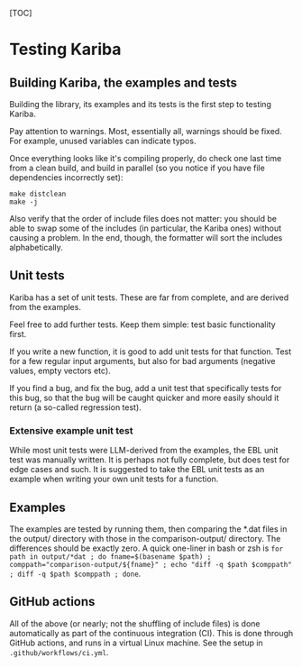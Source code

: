 [TOC]

# Testing Kariba

## Building Kariba, the examples and tests

Building the library, its examples and its tests is the first step to
testing Kariba.

Pay attention to warnings. Most, essentially all, warnings should be
fixed. For example, unused variables can indicate typos.

Once everything looks like it's compiling properly, do check one last
time from a clean build, and build in parallel (so you notice if you
have file dependencies incorrectly set):

```
make distclean
make -j
```

Also verify that the order of include files does not matter: you
should be able to swap some of the includes (in particular, the Kariba
ones) without causing a problem. In the end, though, the formatter
will sort the includes alphabetically.


## Unit tests

Kariba has a set of unit tests. These are far from complete, and are
derived from the examples.

Feel free to add further tests. Keep them simple: test basic
functionality first.

If you write a new function, it is good to add unit tests for that
function. Test for a few regular input arguments, but also for bad
arguments (negative values, empty vectors etc).

If you find a bug, and fix the bug, add a unit test that specifically
tests for this bug, so that the bug will be caught quicker and more
easily should it return (a so-called regression test).

### Extensive example unit test

While most unit tests were LLM-derived from the examples, the EBL unit
test was manually written. It is perhaps not fully complete, but does
test for edge cases and such. It is suggested to take the EBL unit
tests as an example when writing your own unit tests for a function.


## Examples

The examples are tested by running them, then comparing the *.dat
files in the output/ directory with those in the comparison-output/
directory. The differences should be exactly zero. A quick one-liner
in bash or zsh is `for path in output/*dat ; do fname=$(basename
$path) ; comppath="comparison-output/${fname}" ; echo "diff -q $path
$comppath" ; diff -q $path $comppath ; done`.


## GitHub actions

All of the above (or nearly; not the shuffling of include files) is
done automatically as part of the continuous integration (CI). This is
done through GitHub actions, and runs in a virtual Linux machine. See
the setup in `.github/workflows/ci.yml`.
